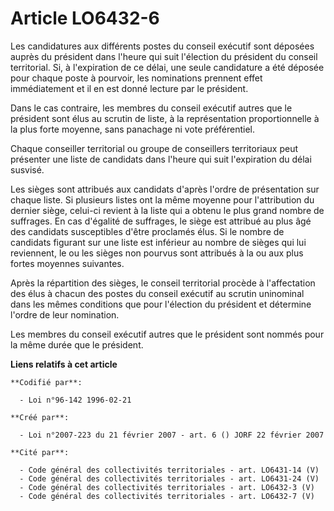 # Article LO6432-6

Les candidatures aux différents postes du conseil exécutif sont déposées auprès du président dans l'heure qui suit l'élection
du président du conseil territorial. Si, à l'expiration de ce délai, une seule candidature a été déposée pour chaque poste à
pourvoir, les nominations prennent effet immédiatement et il en est donné lecture par le président.

Dans le cas contraire, les membres du conseil exécutif autres que le président sont élus au scrutin de liste, à la
représentation proportionnelle à la plus forte moyenne, sans panachage ni vote préférentiel.

Chaque conseiller territorial ou groupe de conseillers territoriaux peut présenter une liste de candidats dans l'heure qui
suit l'expiration du délai susvisé.

Les sièges sont attribués aux candidats d'après l'ordre de présentation sur chaque liste. Si plusieurs listes ont la même
moyenne pour l'attribution du dernier siège, celui-ci revient à la liste qui a obtenu le plus grand nombre de suffrages. En
cas d'égalité de suffrages, le siège est attribué au plus âgé des candidats susceptibles d'être proclamés élus. Si le nombre
de candidats figurant sur une liste est inférieur au nombre de sièges qui lui reviennent, le ou les sièges non pourvus sont
attribués à la ou aux plus fortes moyennes suivantes.

Après la répartition des sièges, le conseil territorial procède à l'affectation des élus à chacun des postes du conseil
exécutif au scrutin uninominal dans les mêmes conditions que pour l'élection du président et détermine l'ordre de leur
nomination.

Les membres du conseil exécutif autres que le président sont nommés pour la même durée que le président.

**Liens relatifs à cet article**

	**Codifié par**:

	  - Loi n°96-142 1996-02-21

	**Créé par**:

	  - Loi n°2007-223 du 21 février 2007 - art. 6 () JORF 22 février 2007

	**Cité par**:

	  - Code général des collectivités territoriales - art. LO6431-14 (V)
	  - Code général des collectivités territoriales - art. LO6431-24 (V)
	  - Code général des collectivités territoriales - art. LO6432-3 (V)
	  - Code général des collectivités territoriales - art. LO6432-7 (V)
